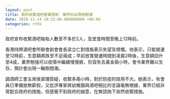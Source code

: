 ```yaml
---
layout: post
title: 政府收緊酒吧營業限制　業界料出現倒閉潮
date: 2020-11-14 19:22:06.000000000 +08:00
categories: rthk
---
```


政府宣布收緊酒吧每枱人數至不多於2人，及堂食時間至晚上12時前。

香港持牌酒吧會所聯會創會會長梁立仁對措施表示失望及憤慨。他表示，只能營運至12時前，生意額將跌至不足兩成；早前放寬營運時間到凌晨2時後，生意額回升至4成，業界勉強可以疫情中繼續慢慢捱，形容失去黃金兩小時，會令業界難以生存，預計會出現一輪倒閉潮。

調酒師工會主席侯翠珊質疑，收緊多兩小時，對於防疫的效用不大。她表示，有會員已準備放無薪假，又批評專家將幼稚園與酒吧相比的言論毫無根據，業界已經非常配合政府的措施，但感覺不到政府的誠意，在無諮詢下突然收緊措施。
